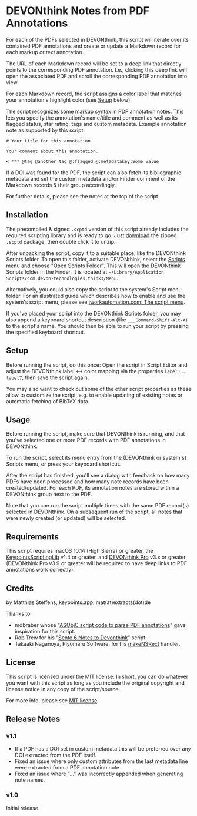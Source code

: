 # DEVONthink Notes from PDF Annotations

For each of the PDFs selected in DEVONthink, this script will iterate over its contained PDF annotations and create or update a Markdown record for each markup or text annotation.

The URL of each Markdown record will be set to a deep link that directly points to the corresponding PDF annotation. I.e., clicking this deep link will open the associated PDF and scroll the corresponding PDF annotation into view.

For each Markdown record, the script assigns a color label that matches your annotation's highlight color (see [Setup](#setup) below).

The script recognizes some markup syntax in PDF annotation notes. This lets you specify the annotation's name/title and comment as well as its flagged status, star rating, tags and custom metadata. Example annotation note as supported by this script:

```
# Your title for this annotation

Your comment about this annotation.

< *** @tag @another tag @:flagged @:metadatakey:Some value
```

If a DOI was found for the PDF, the script can also fetch its bibliographic metadata and set the custom metadata and/or Finder comment of the Markdown records & their group accordingly.

For further details, please see the notes at the top of the script.


## Installation

The precompiled & signed `.scptd` version of this script already includes the required scripting library and is ready to go. Just [download](https://github.com/extracts/mac-scripting/raw/master/DEVONthink/DEVONthink_Notes_from_PDF_Annotations/DEVONthink_Notes_from_PDF_Annotations.scptd.zip) the zipped `.scptd` package, then double click it to unzip.

After unpacking the script, copy it to a suitable place, like the DEVONthink Scripts folder. To open this folder, activate DEVONthink, select the [Scripts menu](https://download.devontechnologies.com/download/devonthink/3.8.2/DEVONthink.help/Contents/Resources/pgs/menus-scripts.html) and choose "Open Scripts Folder". This will open the DEVONthink Scripts folder in the Finder. It is located at `~/Library/Application Scripts/com.devon-technologies.think3/Menu`.

Alternatively, you could also copy the script to the system's Script menu folder. For an illustrated guide which describes how to enable and use the system's script menu, please see [iworkautomation.com: The script menu](https://iworkautomation.com/numbers/script-menu.html).

If you've placed your script into the DEVONthink Scripts folder, you may also append a keyboard shortcut description (like `___Command-Shift-Alt-A`) to the script's name. You should then be able to run your script by pressing the specified keyboard shortcut.


## Setup

Before running the script, do this once: Open the script in Script Editor and adjust the DEVONthink label <-> color mapping via the properties `label1` ... `label7`, then save the script again.

You may also want to check out some of the other script properties as these allow to customize the script, e.g. to enable updating of existing notes or automatic fetching of BibTeX data.


## Usage

Before running the script, make sure that DEVONthink is running, and that you've selected one or more PDF records with PDF annotations in DEVONthink.

To run the script, select its menu entry from the (DEVONthink or system's) Scripts menu, or press your keyboard shortcut.

After the script has finished, you'll see a dialog with feedback on how many PDFs have been processed and how many note records have been created/updated. For each PDF, its annotation notes are stored within a DEVONthink group next to the PDF.

Note that you can run the script multiple times with the same PDF record(s) selected in DEVONthink. On a subsequent run of the script, all notes that were newly created (or updated) will be selected.


## Requirements

This script requires macOS 10.14 (High Sierra) or greater, the [KeypointsScriptingLib](https://github.com/extracts/mac-scripting/tree/master/ScriptingLibraries/KeypointsScriptingLib) v1.4 or greater,
and [DEVONthink Pro](https://www.devontechnologies.com/apps/devonthink) v3.x or greater (DEVONthink Pro v3.9 or greater will be required to have deep links to PDF annotations work correctly).


## Credits

by Matthias Steffens, keypoints.app, mat(at)extracts(dot)de

Thanks to:

* mdbraber whose "[ASObjC script code to parse PDF annotations](https://discourse.devontechnologies.com/t/stream-annotations-from-your-pdf-reading-sessions-with-devonthink/70727/30)" gave inspiration for this script.
* Rob Trew for his "[Sente 6 Notes to Devonthink](https://github.com/RobTrew/tree-tools/blob/master/DevonThink%20scripts/Sente6ToDevn73.applescript)" script.
* Takaaki Naganoya, Piyomaru Software, for his [makeNSRect](http://piyocast.com/as/archives/643) handler.


## License

This script is licensed under the MIT license. In short, you can do whatever you want with this script as long as you include the original copyright and license notice in any copy of the script/source.

For more info, please see [MIT license](https://github.com/extracts/mac-scripting/blob/master/LICENSE).


## Release Notes

### v1.1

* If a PDF has a DOI set in custom metadata this will be preferred over any DOI extracted from the PDF itself.
* Fixed an issue where only custom attributes from the last metadata line were extracted from a PDF annotation note.
* Fixed an issue where "…" was incorrectly appended when generating note names.

### v1.0

Initial release.
